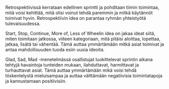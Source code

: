 Retrospektiivissä kerrataan edellinen sprintti ja pohditaan tiimin toimintaa, mitä voisi kehittää, mitä olisi voinut tehdä paremmin ja mitkä käytännöt toimivat hyvin. Retrospektiivin idea on parantaa ryhmän yhteistyötä tulevaisuudessa. 

Start, Stop, Continue, More of, Less of Wheelin idea on jakaa ideat siitä, miten toimitaan jatkossa, viiteen kategoriaan, mitä pitäisi aloittaa, lopettaa, jatkaa, lisätä tai vähentää. Tämä auttaa ymmärtämään mitkä asiat toimivat ja antaa mahdollisuuden tuoda esiin uusia ideoita.

Glad, Sad, Mad -menetelmässä osallistujat luokittelevat sprintin aikana tehtyjä havaintoja tunteiden mukaan, ilahduttavat, harmittavat ja turhauttavat asiat. Tämä auttaa ymmärtämään  mikä voisi tehdä töskentelystä mieluisampaa ja auttaa välttämään negatiivisia toimintatapoja ja kannustamaan positiivisiin.
